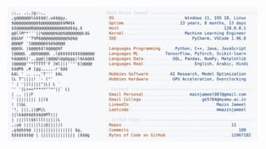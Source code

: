 <picture>
  <source srcset="https://raw.githubusercontent.com/mmazinjameel/mmazinjameel/main/dark_mode.svg?v=1752847933" media="(prefers-color-scheme: dark)">
  <img src="https://raw.githubusercontent.com/mmazinjameel/mmazinjameel/main/light_mode.svg?v=1752847933">
</picture>
